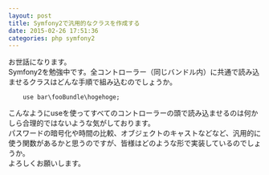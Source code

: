 ```yaml
---
layout: post
title: Symfony2で汎用的なクラスを作成する
date: 2015-02-26 17:51:36
categories: php symfony2
---
```

<!-- {% raw %} -->
<p>お世話になります。<br>
Symfony2を勉強中です。全コントローラー（同じバンドル内）に共通で読み込ませるクラスはどんな手順で組み込むのでしょうか。</p>

<pre><code>    use bar\fooBundle\hogehoge;
</code></pre>

<p>こんなようにuseを使ってすべてのコントローラーの頭で読み込ませるのは何かしら合理的ではないような気がしております。<br>
パスワードの暗号化や時間の比較、オブジェクトのキャストなどなど、汎用的に使う関数があるかと思うのですが、皆様はどのような形で実装しているのでしょうか。<br>
よろしくお願いします。</p>
<!-- {% endraw %} -->
